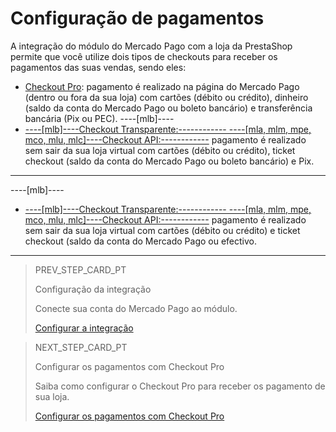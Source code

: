 # Configuração de pagamentos

A integração do módulo do Mercado Pago com a loja da PrestaShop permite que você utilize dois tipos de checkouts para receber os pagamentos das suas vendas, sendo eles:

* [Checkout Pro](/developers/pt/docs/prestashop/payment-setup/cho-pro): pagamento é realizado na página do Mercado Pago (dentro ou fora da sua loja) com cartões (débito ou crédito), dinheiro (saldo da conta do Mercado Pago ou boleto bancário) e transferência bancária (Pix ou PEC).
----[mlb]---- 
* [----[mlb]----Checkout Transparente:------------ ----[mla, mlm, mpe, mco, mlu, mlc]----Checkout API:------------](/developers/pt/docs/prestashop/payment-setup/cho-api/introduction) pagamento é realizado sem sair da sua loja virtual com cartões (débito ou crédito), ticket checkout (saldo da conta do Mercado Pago ou boleto bancário) e Pix.
------------
----[mlb]---- 
* [----[mlb]----Checkout Transparente:------------ ----[mla, mlm, mpe, mco, mlu, mlc]----Checkout API:------------](/developers/pt/docs/prestashop/payment-setup/cho-api/introduction) pagamento é realizado sem sair da sua loja virtual com cartões (débito ou crédito) e ticket checkout (saldo da conta do Mercado Pago ou efectivo.
------------

> PREV_STEP_CARD_PT
>
> Configuração da integração
>
> Conecte sua conta do Mercado Pago ao módulo.
>
> [Configurar a integração](/developers/pt/docs/prestashop/integration)

> NEXT_STEP_CARD_PT
>
> Configurar os pagamentos com Checkout Pro
>
> Saiba como configurar o Checkout Pro para receber os pagamento de sua loja.
>
> [Configurar os pagamentos com Checkout Pro](/developers/pt/docs/prestashop/payment-setup/cho-pro)